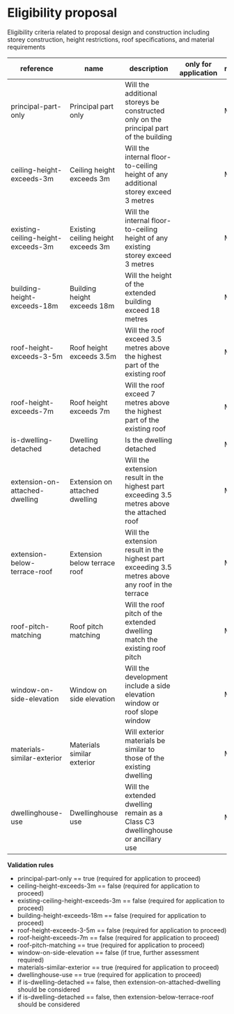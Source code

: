 # Eligibility proposal

Eligibility criteria related to proposal design and construction including storey construction,
height restrictions, roof specifications, and material requirements


| reference | name | description | only for application | requirement | notes |
| --- | --- | --- | --- | --- | --- |
| principal-part-only | Principal part only | Will the additional storeys be constructed only on the principal part of the building |  | MUST |  |
| ceiling-height-exceeds-3m | Ceiling height exceeds 3m | Will the internal floor-to-ceiling height of any additional storey exceed 3 metres |  | MUST |  |
| existing-ceiling-height-exceeds-3m | Existing ceiling height exceeds 3m | Will the internal floor-to-ceiling height of any existing storey exceed 3 metres |  | MUST |  |
| building-height-exceeds-18m | Building height exceeds 18m | Will the height of the extended building exceed 18 metres |  | MUST |  |
| roof-height-exceeds-3-5m | Roof height exceeds 3.5m | Will the roof exceed 3.5 metres above the highest part of the existing roof |  | MUST |  |
| roof-height-exceeds-7m | Roof height exceeds 7m | Will the roof exceed 7 metres above the highest part of the existing roof |  | MUST |  |
| is-dwelling-detached | Dwelling detached | Is the dwelling detached |  | MUST |  |
| extension-on-attached-dwelling | Extension on attached dwelling | Will the extension result in the highest part exceeding 3.5 metres above the attached roof |  | MAY | Rule: is a MUST if `is-dwelling-detached` is `False` |
| extension-below-terrace-roof | Extension below terrace roof | Will the extension result in the highest part exceeding 3.5 metres above any roof in the terrace |  | MAY | Rule: is a MUST if `is-dwelling-detached` is `False` |
| roof-pitch-matching | Roof pitch matching | Will the roof pitch of the extended dwelling match the existing roof pitch |  | MUST |  |
| window-on-side-elevation | Window on side elevation | Will the development include a side elevation window or roof slope window |  | MUST |  |
| materials-similar-exterior | Materials similar exterior | Will exterior materials be similar to those of the existing dwelling |  | MUST |  |
| dwellinghouse-use | Dwellinghouse use | Will the extended dwelling remain as a Class C3 dwellinghouse or ancillary use |  | MUST |  |

**Validation rules**

- principal-part-only == true (required for application to proceed)
- ceiling-height-exceeds-3m == false (required for application to proceed)
- existing-ceiling-height-exceeds-3m == false (required for application to proceed)
- building-height-exceeds-18m == false (required for application to proceed)
- roof-height-exceeds-3-5m == false (required for application to proceed)
- roof-height-exceeds-7m == false (required for application to proceed)
- roof-pitch-matching == true (required for application to proceed)
- window-on-side-elevation == false (if true, further assessment required)
- materials-similar-exterior == true (required for application to proceed)
- dwellinghouse-use == true (required for application to proceed)
- if is-dwelling-detached == false, then extension-on-attached-dwelling should be considered
- if is-dwelling-detached == false, then extension-below-terrace-roof should be considered